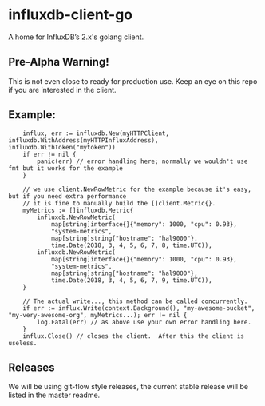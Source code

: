 # influxdb-client-go
A home for InfluxDB’s 2.x's golang client. 

## Pre-Alpha Warning!
This is not even close to ready for production use.
Keep an eye on this repo if you are interested in the client.


## Example:
```
	influx, err := influxdb.New(myHTTPClient, influxdb.WithAddress(myHTTPInfluxAddress), influxdb.WithToken("mytoken"))
	if err != nil {
		panic(err) // error handling here; normally we wouldn't use fmt but it works for the example
	}

	// we use client.NewRowMetric for the example because it's easy, but if you need extra performance
	// it is fine to manually build the []client.Metric{}.
	myMetrics := []influxdb.Metric{
		influxdb.NewRowMetric(
			map[string]interface{}{"memory": 1000, "cpu": 0.93},
			"system-metrics",
			map[string]string{"hostname": "hal9000"},
			time.Date(2018, 3, 4, 5, 6, 7, 8, time.UTC)),
		influxdb.NewRowMetric(
			map[string]interface{}{"memory": 1000, "cpu": 0.93},
			"system-metrics",
			map[string]string{"hostname": "hal9000"},
			time.Date(2018, 3, 4, 5, 6, 7, 9, time.UTC)),
	}

	// The actual write..., this method can be called concurrently.
	if err := influx.Write(context.Background(), "my-awesome-bucket", "my-very-awesome-org", myMetrics...); err != nil {
		log.Fatal(err) // as above use your own error handling here.
	}
	influx.Close() // closes the client.  After this the client is useless.
```

## Releases
We will be using git-flow style releases, the current stable release will be listed in the master readme.
